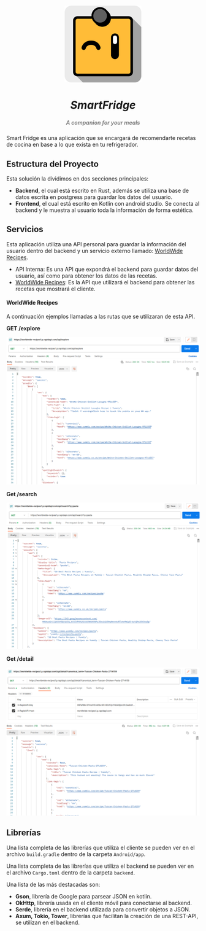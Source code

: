 <div align = "center">
  <img src="./mockups/Logo.png" width="200px"><h1 align="center"> 
  <h1 align="center" style="font-style:italic;">
  SmartFridge</h1>
    <h5 align="center"> <i style="color:grey;"> 
   A companion for your meals</i> </h5>
</div>

Smart Fridge es una aplicación que se encargará de recomendarte recetas de cocina en base a lo que exista en tu refrigerador.

## Estructura del Proyecto

Esta solución la dividimos en dos secciones principales:

- **Backend**, el cual está escrito en Rust, además se utiliza una base de datos escrita en postgress para guardar los datos del usuario.
- **Frontend**, el cual está escrito en Kotlin con android studio. Se conecta al backend y le muestra al usuario toda la información de forma estética.

## Servicios

Esta aplicación utiliza una API personal para guardar la información del usuario dentro del backend y un servicio externo llamado: [WorldWide Recipes](https://rapidapi.com/ptwebsolution/api/worldwide-recipes1/).

- API Interna: Es una API que expondrá el backend para guardar datos del usuario, así como para obtener los datos de las recetas.
- [WorldWide Recipes](https://rapidapi.com/ptwebsolution/api/worldwide-recipes1/): Es la API que utilizará el backend para obtener las recetas que mostrará el cliente.

#### WorldWide Recipes

A continuación ejemplos llamadas a las rutas que se utilizaran de esta API.

**GET /explore**

![](./media/exploreRequestExample.png)

**Get /search**

![](./media/searchRequestExample.png)

**Get /detail**

![](./media/detailRequestExample.png)

## Librerías

Una lista completa de las librerías que utiliza el cliente se pueden ver en el archivo `build.gradle` dentro de la carpeta `Android/app`.

Una lista completa de las librerías que utiliza el backend se pueden ver en el archivo `Cargo.toml` dentro de la carpeta `backend`.

Una lista de las más destacadas son:

- **Gson**, librería de Google para parsear JSON en kotlin.
- **OkHttp**, librería usada en el cliente móvil para conectarse al backend.
- **Serde**, librería en el backend utilizada para convertir objetos a JSON.
- **Axum, Tokio, Tower**, librerías que facilitan la creación de una REST-API, se utilizan en el backend.
